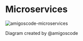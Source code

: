 # Microservices

![amigoscode-microservices](https://user-images.githubusercontent.com/56324728/148650040-643939dd-abce-4ed3-ae9d-981772b61514.png)

Diagram created by @amigoscode

